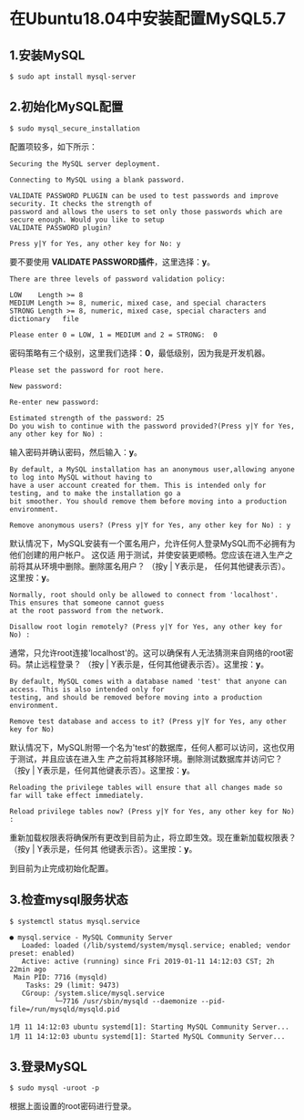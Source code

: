 在Ubuntu18.04中安装配置MySQL5.7
================================================================================
## 1.安装MySQL
```shell
$ sudo apt install mysql-server
```

## 2.初始化MySQL配置
```shell
$ sudo mysql_secure_installation
```
配置项较多，如下所示：
```
Securing the MySQL server deployment.

Connecting to MySQL using a blank password.

VALIDATE PASSWORD PLUGIN can be used to test passwords and improve security. It checks the strength of 
password and allows the users to set only those passwords which are secure enough. Would you like to setup 
VALIDATE PASSWORD plugin?

Press y|Y for Yes, any other key for No: y
```
要不要使用 **VALIDATE PASSWORD插件**，这里选择：**y**。

```
There are three levels of password validation policy:

LOW    Length >= 8
MEDIUM Length >= 8, numeric, mixed case, and special characters
STRONG Length >= 8, numeric, mixed case, special characters and dictionary   file

Please enter 0 = LOW, 1 = MEDIUM and 2 = STRONG:  0
```
密码策略有三个级别，这里我们选择：**0**，最低级别，因为我是开发机器。

```
Please set the password for root here.

New password: 

Re-enter new password: 

Estimated strength of the password: 25 
Do you wish to continue with the password provided?(Press y|Y for Yes, any other key for No) : 
```
输入密码并确认密码，然后输入：**y**。

```
By default, a MySQL installation has an anonymous user,allowing anyone to log into MySQL without having to 
have a user account created for them. This is intended only for testing, and to make the installation go a 
bit smoother. You should remove them before moving into a production environment.

Remove anonymous users? (Press y|Y for Yes, any other key for No) : y
```
默认情况下，MySQL安装有一个匿名用户，允许任何人登录MySQL而不必拥有为他们创建的用户帐户。 这仅适
用于测试，并使安装更顺畅。您应该在进入生产之前将其从环境中删除。删除匿名用户？ （按y | Y表示是，
任何其他键表示否）。这里按：**y**。

```
Normally, root should only be allowed to connect from 'localhost'. This ensures that someone cannot guess 
at the root password from the network.

Disallow root login remotely? (Press y|Y for Yes, any other key for No) : 
```
通常，只允许root连接'localhost'的。这可以确保有人无法猜测来自网络的root密码。禁止远程登录？ 
（按y | Y表示是，任何其他键表示否）。这里按：**y**。

```
By default, MySQL comes with a database named 'test' that anyone can access. This is also intended only for 
testing, and should be removed before moving into a production environment.

Remove test database and access to it? (Press y|Y for Yes, any other key for No)
```
默认情况下，MySQL附带一个名为'test'的数据库，任何人都可以访问，这也仅用于测试，并且应该在进入生
产之前将其移除环境。删除测试数据库并访问它？ （按y | Y表示是，任何其他键表示否）。这里按：**y**。

```
Reloading the privilege tables will ensure that all changes made so far will take effect immediately.

Reload privilege tables now? (Press y|Y for Yes, any other key for No) : 
```
重新加载权限表将确保所有更改到目前为止，将立即生效。现在重新加载权限表？ （按y | Y表示是，任何其
他键表示否）。这里按：**y**。

到目前为止完成初始化配置。

## 3.检查mysql服务状态
```shell
$ systemctl status mysql.service
```
```
● mysql.service - MySQL Community Server
   Loaded: loaded (/lib/systemd/system/mysql.service; enabled; vendor preset: enabled)
   Active: active (running) since Fri 2019-01-11 14:12:03 CST; 2h 22min ago
 Main PID: 7716 (mysqld)
    Tasks: 29 (limit: 9473)
   CGroup: /system.slice/mysql.service
           └─7716 /usr/sbin/mysqld --daemonize --pid-file=/run/mysqld/mysqld.pid

1月 11 14:12:03 ubuntu systemd[1]: Starting MySQL Community Server...
1月 11 14:12:03 ubuntu systemd[1]: Started MySQL Community Server...
```

## 3.登录MySQL
```shell
$ sudo mysql -uroot -p
```
根据上面设置的root密码进行登录。
